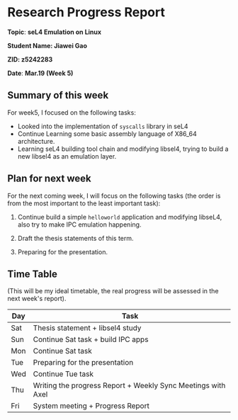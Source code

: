 # Research Progress Report

**Topic**: **seL4 Emulation on Linux**

**Student Name: Jiawei Gao**

**ZID: z5242283**

**Date**: **Mar.19 (Week 5)**

## Summary of this week 

For week5, I focused on the following tasks: 

- Looked into the implementation of `syscalls` library in seL4
- Continue Learning some basic assembly language of X86_64 architecture.
- Learning seL4 building tool chain and modifying libsel4, trying to build a new libsel4 as an emulation layer.

## Plan for next week

For the next coming week, I will focus on the following tasks (the order is from the most important to the least important task):

1. Continue build a simple `helloworld` application and modifying libseL4, also try to make IPC emulation happening.

2. Draft the thesis statements of this term. 

3. Preparing for the presentation.

   <div style="page-break-after: always; break-after: page;"></div>

## Time Table

(This will be my ideal timetable, the real progress will be assessed in the next week's report).

| Day  | Task                                                         |
| ---- | ------------------------------------------------------------ |
| Sat  | Thesis statement + libsel4 study                             |
| Sun  | Continue Sat task + build IPC apps                           |
| Mon  | Continue Sat task                                            |
| Tue  | Preparing for the presentation                               |
| Wed  | Continue Tue task                                            |
| Thu  | Writing the progress Report + Weekly Sync Meetings with Axel |
| Fri  | System meeting + Progress Report                             |